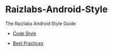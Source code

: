 # Raizlabs-Android-Style
The Raizlabs Android Style Guide

- [Code Style](https://github.com/Raizlabs/Raizlabs-Android-Style/blob/master/Android%20Code%20Style.md)

- [Best Practices](https://github.com/Raizlabs/Raizlabs-Android-Style/blob/master/Android%20Best%20Practices.md)
